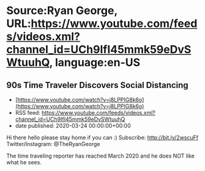 # Source:Ryan George, URL:https://www.youtube.com/feeds/videos.xml?channel_id=UCh9IfI45mmk59eDvSWtuuhQ, language:en-US

## 90s Time Traveler Discovers  Social Distancing
 - [https://www.youtube.com/watch?v=j8LPPIG8k6o](https://www.youtube.com/watch?v=j8LPPIG8k6o)
 - RSS feed: https://www.youtube.com/feeds/videos.xml?channel_id=UCh9IfI45mmk59eDvSWtuuhQ
 - date published: 2020-03-24 00:00:00+00:00

Hi there hello please stay home if you can :)
Subscribe: http://bit.ly/2wscuFf
Twitter/Instagram: @TheRyanGeorge

The time traveling reporter has reached March 2020 and he does NOT like what he sees.

